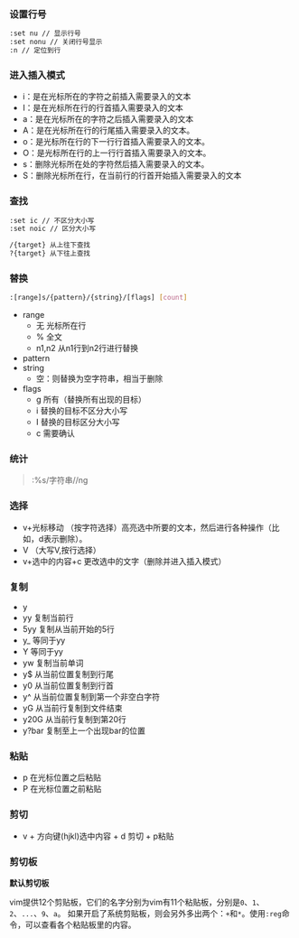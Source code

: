 ### 设置行号
```bash
:set nu // 显示行号
:set nonu // 关闭行号显示
:n // 定位到行
```

### 进入插入模式
- i：是在光标所在的字符之前插入需要录入的文本
- I：是在光标所在行的行首插入需要录入的文本
- a：是在光标所在的字符之后插入需要录入的文本
- A：是在光标所在行的行尾插入需要录入的文本。
- o：是光标所在行的下一行行首插入需要录入的文本。
- O：是光标所在行的上一行行首插入需要录入的文本。
- s：删除光标所在处的字符然后插入需要录入的文本。
- S：删除光标所在行，在当前行的行首开始插入需要录入的文本

### 查找
```bash
:set ic // 不区分大小写
:set noic // 区分大小写

/{target} 从上往下查找
?{target} 从下往上查找
```

### 替换
```bash
:[range]s/{pattern}/{string}/[flags] [count]
```
- range
	- 无 光标所在行
	- % 全文
	- n1,n2 从n1行到n2行进行替换
- pattern
- string
	- 空：则替换为空字符串，相当于删除
- flags
	- g 所有（替换所有出现的目标）
	- i 替换的目标不区分大小写
	- I 替换的目标区分大小写
	- c 需要确认


### 统计

> :%s/字符串//ng

### 选择

- v+光标移动 （按字符选择）高亮选中所要的文本，然后进行各种操作（比如，d表示删除）。
- V （大写V,按行选择）
- v+选中的内容+c 更改选中的文字（删除并进入插入模式）

### 复制

- y 
- yy 复制当前行
- 5yy 复制从当前开始的5行
- y_ 等同于yy
- Y 等同于yy
- yw 复制当前单词
- y$ 从当前位置复制到行尾
- y0 从当前位置复制到行首
- y^ 从当前位置复制到第一个非空白字符
- yG 从当前行复制到文件结束
- y20G 从当前行复制到第20行
- y?bar 复制至上一个出现bar的位置

### 粘贴

- p 在光标位置之后粘贴
- P 在光标位置之前粘贴

### 剪切

- v + 方向键(hjkl)选中内容 + d 剪切 + p粘贴

### 剪切板

**默认剪切板**

vim提供12个剪贴板，它们的名字分别为vim有11个粘贴板，分别是`0`、`1`、`2`、`...`、`9`、`a`。 如果开启了系统剪贴板，则会另外多出两个：`+`和`*`。使用`:reg`命令，可以查看各个粘贴板里的内容。

